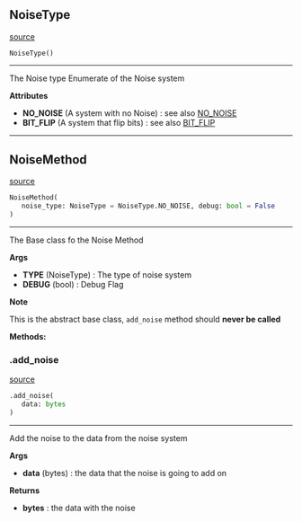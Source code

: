 #


## NoiseType
[source](https://github.com/N0Ball/EDAC/blob/main/modules/noise/schema.py/#L4)
```python 
NoiseType()
```


---
The Noise type Enumerate of the Noise system


**Attributes**

* **NO_NOISE** (A system with no Noise) : see also [NO_NOISE](../systems/NO_NOISE/)
* **BIT_FLIP** (A system that flip bits) : see also [BIT_FLIP](../systems/BIT_FLIP/)


----


## NoiseMethod
[source](https://github.com/N0Ball/EDAC/blob/main/modules/noise/schema.py/#L16)
```python 
NoiseMethod(
   noise_type: NoiseType = NoiseType.NO_NOISE, debug: bool = False
)
```


---
The Base class fo the Noise Method


**Args**

* **TYPE** (NoiseType) : The type of noise system
* **DEBUG** (bool) : Debug Flag


**Note**

This is the abstract base class, `add_noise` method should **never be called**


**Methods:**


### .add_noise
[source](https://github.com/N0Ball/EDAC/blob/main/modules/noise/schema.py/#L33)
```python
.add_noise(
   data: bytes
)
```

---
Add the noise to the data from the noise system


**Args**

* **data** (bytes) : the data that the noise is going to add on


**Returns**

* **bytes**  : the data with the noise

